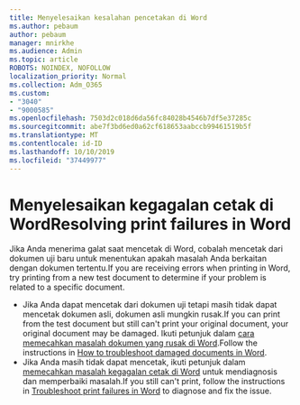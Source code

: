 ```yaml
---
title: Menyelesaikan kesalahan pencetakan di Word
ms.author: pebaum
author: pebaum
manager: mnirkhe
ms.audience: Admin
ms.topic: article
ROBOTS: NOINDEX, NOFOLLOW
localization_priority: Normal
ms.collection: Adm_O365
ms.custom:
- "3040"
- "9000585"
ms.openlocfilehash: 7503d2c018d6da56fc84028b4546b7df5e37285c
ms.sourcegitcommit: abe7f3bd6ed0a62cf618653aabccb99461519b5f
ms.translationtype: MT
ms.contentlocale: id-ID
ms.lasthandoff: 10/10/2019
ms.locfileid: "37449977"
---
```

# <a name="resolving-print-failures-in-word"></a><span data-ttu-id="b1541-102">Menyelesaikan kegagalan cetak di Word</span><span class="sxs-lookup"><span data-stu-id="b1541-102">Resolving print failures in Word</span></span>

<span data-ttu-id="b1541-103">Jika Anda menerima galat saat mencetak di Word, cobalah mencetak dari dokumen uji baru untuk menentukan apakah masalah Anda berkaitan dengan dokumen tertentu.</span><span class="sxs-lookup"><span data-stu-id="b1541-103">If you are receiving errors when printing in Word, try printing from a new test document to determine if your problem is related to a specific document.</span></span>

- <span data-ttu-id="b1541-104">Jika Anda dapat mencetak dari dokumen uji tetapi masih tidak dapat mencetak dokumen asli, dokumen asli mungkin rusak.</span><span class="sxs-lookup"><span data-stu-id="b1541-104">If you can print from the test document but still can't print your original document, your original document may be damaged.</span></span> <span data-ttu-id="b1541-105">Ikuti petunjuk dalam [cara memecahkan masalah dokumen yang rusak di Word](https://docs.microsoft.com/office/troubleshoot/word/damaged-documents-in-word#update-microsoft-office-and-windows).</span><span class="sxs-lookup"><span data-stu-id="b1541-105">Follow the instructions in [How to troubleshoot damaged documents in Word](https://docs.microsoft.com/office/troubleshoot/word/damaged-documents-in-word#update-microsoft-office-and-windows).</span></span>
- <span data-ttu-id="b1541-106">Jika Anda masih tidak dapat mencetak, ikuti petunjuk dalam [memecahkan masalah kegagalan cetak di Word](https://docs.microsoft.com/office/troubleshoot/word/print-failures-in-word) untuk mendiagnosis dan memperbaiki masalah.</span><span class="sxs-lookup"><span data-stu-id="b1541-106">If you still can't print, follow the instructions in [Troubleshoot print failures in Word](https://docs.microsoft.com/office/troubleshoot/word/print-failures-in-word) to diagnose and fix the issue.</span></span>